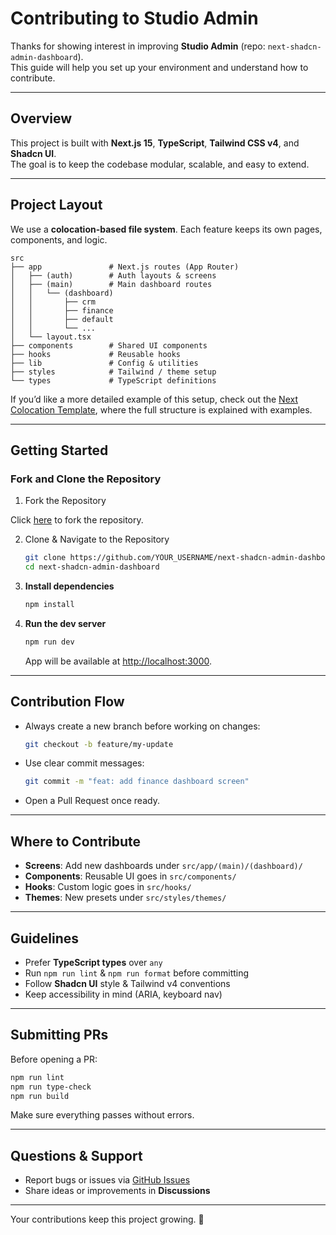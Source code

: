 # Contributing to Studio Admin

Thanks for showing interest in improving **Studio Admin** (repo: `next-shadcn-admin-dashboard`).  
This guide will help you set up your environment and understand how to contribute.

---

## Overview

This project is built with **Next.js 15**, **TypeScript**, **Tailwind CSS v4**, and **Shadcn UI**.  
The goal is to keep the codebase modular, scalable, and easy to extend.

---

## Project Layout

We use a **colocation-based file system**. Each feature keeps its own pages, components, and logic.

```
src
├── app               # Next.js routes (App Router)
│   ├── (auth)        # Auth layouts & screens
│   ├── (main)        # Main dashboard routes
│   │   └── (dashboard)
│   │       ├── crm
│   │       ├── finance
│   │       ├── default
│   │       └── ...
│   └── layout.tsx
├── components        # Shared UI components
├── hooks             # Reusable hooks
├── lib               # Config & utilities
├── styles            # Tailwind / theme setup
└── types             # TypeScript definitions
```

If you’d like a more detailed example of this setup, check out the [Next Colocation Template](https://github.com/arhamkhnz/next-colocation-template), where the full structure is explained with examples.

---

## Getting Started

### Fork and Clone the Repository

1. Fork the Repository
   
Click [here](https://github.com/arhamkhnz/next-shadcn-admin-dashboard/fork) to fork the repository.

2. Clone & Navigate to the Repository
   ```bash
   git clone https://github.com/YOUR_USERNAME/next-shadcn-admin-dashboard.git
   cd next-shadcn-admin-dashboard
   ```

3. **Install dependencies**
   ```bash
   npm install
   ```

4. **Run the dev server**
   ```bash
   npm run dev
   ```
   App will be available at [http://localhost:3000](http://localhost:3000).

---

## Contribution Flow

- Always create a new branch before working on changes:
  ```bash
  git checkout -b feature/my-update
  ```

- Use clear commit messages:
  ```bash
  git commit -m "feat: add finance dashboard screen"
  ```

- Open a Pull Request once ready.

---

## Where to Contribute

- **Screens**: Add new dashboards under `src/app/(main)/(dashboard)/`  
- **Components**: Reusable UI goes in `src/components/`  
- **Hooks**: Custom logic goes in `src/hooks/`  
- **Themes**: New presets under `src/styles/themes/`  

---

## Guidelines

- Prefer **TypeScript types** over `any`
- Run `npm run lint` & `npm run format` before committing
- Follow **Shadcn UI** style & Tailwind v4 conventions
- Keep accessibility in mind (ARIA, keyboard nav)

---

## Submitting PRs

Before opening a PR:

```bash
npm run lint
npm run type-check
npm run build
```

Make sure everything passes without errors.

---

## Questions & Support

- Report bugs or issues via [GitHub Issues](https://github.com/arhamkhnz/next-shadcn-admin-dashboard/issues)
- Share ideas or improvements in **Discussions**

---

Your contributions keep this project growing. 🚀
